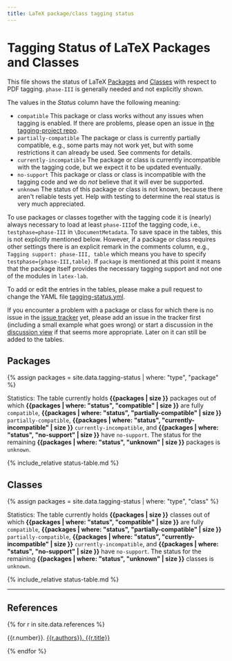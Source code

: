 ```yaml
---
title: LaTeX package/class tagging status
---
```

<style>
td.compatible {background-color: #DDFFDD;font-weight:bold;}
td.partially-compatible {background-color: #FFFFDD;font-weight:bold;}
td.no-support {background-color: #FFDDDD;font-weight:bold;}
td.date {white-space: nowrap;font-size:90%;}
.markdown-body table tr { vertical-align: baseline;}
</style>
<script src="sorttable.js"></script>

# Tagging Status of LaTeX Packages and Classes

This file shows the status of LaTeX [Packages](#packages) and [Classes](#classes)
with respect to PDF tagging. `phase-III` is generally needed and not explicitly shown.

The values in the *Status* column have the following meaning:

- `compatible` This package or class works without any issues when tagging is enabled. If there are problems, please open an issue in [the tagging-project repo](https://github.com/latex3/tagging-project/issues).
- `partially-compatible` The package or class is currently partially compatible, e.g., some parts may not work yet, but with some restrictions it can already be used. See comments for details.
- `currently-incompatible` The package or class is currently incompatible with the tagging code, but we expect it to be updated eventually. 
- `no-support` This package or class or class is incompatible with the tagging code and we do *not* believe that it will ever be supported.
- `unknown` The status of this package or class is not known, because there aren't reliable tests yet. Help with testing to determine the real status is very much appreciated.

To use packages or classes together with the tagging code it is (nearly) always necessary to load at least `phase-III`of the tagging code, i.e., `testphase=phase-III` in `\DocumentMetadata`. To save space in the tables, this is not explicitly mentioned below. However, if a package or class requires other settings there is an explicit remark in the comments column, e.g., `Tagging support: phase-III, table` which means you have to specify `testphase={phase-III,table}`. If `package` is mentioned at this point it means that the package itself provides the necessary tagging support and not one of the modules in `latex-lab`.


To add or edit the entries in the tables, please make a pull request to change the YAML file
[tagging-status.yml](https://github.com/latex3/tagging-project/blob/main/_data/tagging-status.yml).

If you encounter a problem with a package or class for which there is no issue in the [issue tracker](https://github.com/latex3/tagging-project/issues) yet, please add an issue in the tracker first (including a small example what goes wrong) or start a discussion  in the [discussion view](https://github.com/latex3/tagging-project/discussions) if that seems more appropriate. Later on it can still be added to the tables.


## Packages

{% assign packages = site.data.tagging-status | where: "type", "package" %}

Statistics: The table currently holds **{{packages | size }}** packages out of which
**{{packages | where: "status", "compatible" | size }}**  are fully `compatible`,
**{{packages | where: "status", "partially-compatible" | size }}** `partially-compatible`,
**{{packages | where: "status", "currently-incompatible" | size }}** `currently-incompatible`, and
**{{packages | where: "status", "no-support" | size }}** have  `no-support`.
The status for the remaining **{{packages | where: "status", "unknown" | size }}** packages is `unknown`.

{% include_relative status-table.md %}


## Classes

{% assign packages = site.data.tagging-status | where: "type", "class" %}

Statistics: The table currently holds **{{packages | size }}** classes out of which
**{{packages | where: "status", "compatible" | size }}**  are fully `compatible`,
**{{packages | where: "status", "partially-compatible" | size }}** `partially-compatible`,
**{{packages | where: "status", "currently-incompatible" | size }}** `currently-incompatible`, and
**{{packages | where: "status", "no-support" | size }}** have  `no-support`.
The status for the remaining **{{packages | where: "status", "unknown" | size }}** classes is `unknown`.

{% include_relative status-table.md %}


----


## References

{% for r in site.data.references %}
<p id="ref{{r.number}}"><span>{{r.number}}. </span> <a href="{{r.url}}"><span>{{r.authors}}.</span> <span>{{r.title}}</span></a></p>
{% endfor %}
